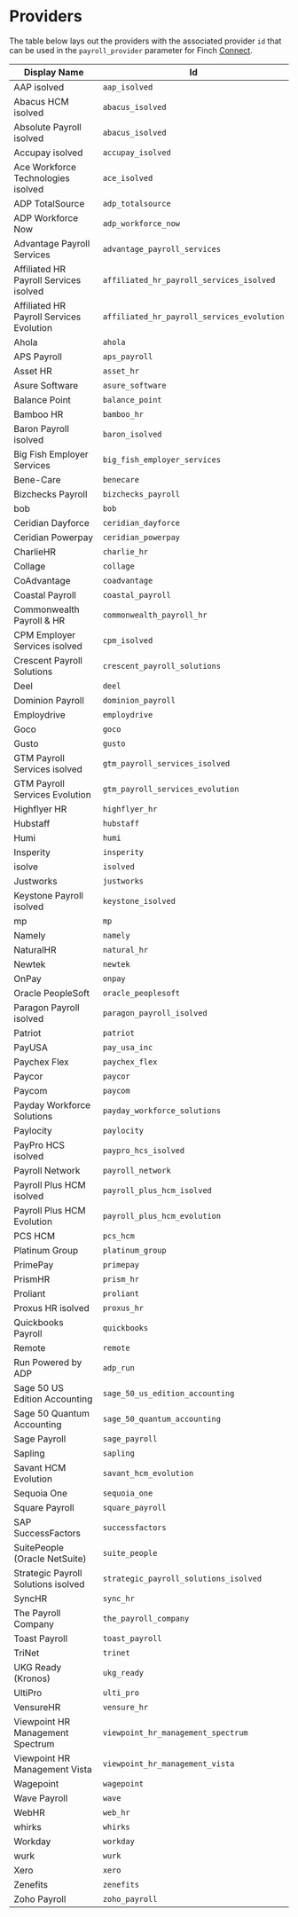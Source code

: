 # Providers

The table below lays out the providers with the associated provider `id` that can be used in the `payroll_provider` parameter for Finch [Connect](https://tryfinch.stoplight.io/docs/reference/ZG9jOjIyMzQyODQx-authorization#finch-connect).


Display Name | Id 
---------|----------
AAP isolved | `aap_isolved`
Abacus HCM isolved | `abacus_isolved`
Absolute Payroll isolved | `abacus_isolved`
Accupay isolved | `accupay_isolved`
Ace Workforce Technologies isolved | `ace_isolved`
ADP TotalSource | `adp_totalsource`
ADP Workforce Now | `adp_workforce_now`
Advantage Payroll Services | `advantage_payroll_services`
Affiliated HR Payroll Services isolved | `affiliated_hr_payroll_services_isolved`
Affiliated HR Payroll Services Evolution | `affiliated_hr_payroll_services_evolution`
Ahola | `ahola`
APS Payroll | `aps_payroll`
Asset HR | `asset_hr`
Asure Software | `asure_software`
Balance Point | `balance_point`
Bamboo HR | `bamboo_hr`
Baron Payroll isolved | `baron_isolved`
Big Fish Employer Services | `big_fish_employer_services`
Bene-Care | `benecare`
Bizchecks Payroll | `bizchecks_payroll`
bob | `bob`
Ceridian Dayforce | `ceridian_dayforce`
Ceridian Powerpay | `ceridian_powerpay`
CharlieHR | `charlie_hr`
Collage | `collage`
CoAdvantage | `coadvantage`
Coastal Payroll | `coastal_payroll`
Commonwealth Payroll & HR | `commonwealth_payroll_hr`
CPM Employer Services isolved | `cpm_isolved`
Crescent Payroll Solutions | `crescent_payroll_solutions`
Deel | `deel`
Dominion Payroll | `dominion_payroll`
Employdrive | `employdrive`
Goco | `goco`
Gusto | `gusto`
GTM Payroll Services isolved | `gtm_payroll_services_isolved`
GTM Payroll Services Evolution | `gtm_payroll_services_evolution`
Highflyer HR | `highflyer_hr`
Hubstaff | `hubstaff`
Humi | `humi`
Insperity | `insperity`
isolve | `isolved`
Justworks | `justworks`
Keystone Payroll isolved | `keystone_isolved`
mp | `mp`
Namely | `namely`
NaturalHR | `natural_hr`
Newtek | `newtek`
OnPay | `onpay`
Oracle PeopleSoft | `oracle_peoplesoft`
Paragon Payroll isolved | `paragon_payroll_isolved`
Patriot | `patriot`
PayUSA | `pay_usa_inc`
Paychex Flex | `paychex_flex`
Paycor | `paycor`
Paycom | `paycom`
Payday Workforce Solutions | `payday_workforce_solutions`
Paylocity | `paylocity`
PayPro HCS isolved | `paypro_hcs_isolved`
Payroll Network | `payroll_network`
Payroll Plus HCM isolved | `payroll_plus_hcm_isolved`
Payroll Plus HCM Evolution | `payroll_plus_hcm_evolution`
PCS HCM | `pcs_hcm`
Platinum Group | `platinum_group`
PrimePay | `primepay`
PrismHR | `prism_hr`
Proliant | `proliant`
Proxus HR isolved | `proxus_hr`
Quickbooks Payroll | `quickbooks`
Remote | `remote`
Run Powered by ADP | `adp_run`
Sage 50 US Edition Accounting | `sage_50_us_edition_accounting`
Sage 50 Quantum Accounting | `sage_50_quantum_accounting`
Sage Payroll | `sage_payroll`
Sapling | `sapling`
Savant HCM Evolution | `savant_hcm_evolution`
Sequoia One | `sequoia_one`
Square Payroll | `square_payroll`
SAP SuccessFactors | `successfactors`
SuitePeople (Oracle NetSuite) | `suite_people`
Strategic Payroll Solutions isolved | `strategic_payroll_solutions_isolved`
SyncHR | `sync_hr`
The Payroll Company | `the_payroll_company`
Toast Payroll | `toast_payroll`
TriNet | `trinet`
UKG Ready (Kronos) | `ukg_ready`
UltiPro | `ulti_pro`
VensureHR | `vensure_hr`
Viewpoint HR Management Spectrum | `viewpoint_hr_management_spectrum`
Viewpoint HR Management Vista | `viewpoint_hr_management_vista`
Wagepoint | `wagepoint`
Wave Payroll | `wave`
WebHR | `web_hr`
whirks | `whirks`
Workday | `workday`
wurk | `wurk`
Xero | `xero`
Zenefits | `zenefits`
Zoho Payroll | `zoho_payroll`

